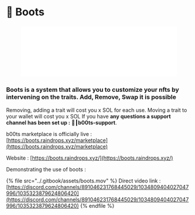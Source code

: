 # 🎇 Boots

###

<figure><img src="../.gitbook/assets/Boots_Logo_White.svg" alt=""><figcaption></figcaption></figure>

### Boots is a system that allows you to customize your nfts by intervening on the traits. Add, Remove, Swap it is possible

Removing, adding a trait will cost you x SOL for each use. Moving a trait to your wallet will cost you x SOL If you have **any questions a support channel has been set up :** **🥾┃b00ts-support**.

b00ts marketplace is officially live : [https://boots.raindrops.xyz/marketplace](https://boots.raindrops.xyz/marketplace)

Website : [https://boots.raindrops.xyz/](https://boots.raindrops.xyz/)



Demonstrating the use of boots :

{% file src="../.gitbook/assets/boots.mov" %}
Direct video link : [https://discord.com/channels/891046231768445029/1034809404027047996/1035323879624806420](https://discord.com/channels/891046231768445029/1034809404027047996/1035323879624806420)
{% endfile %}
